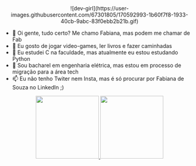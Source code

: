 <div align="center">
![dev-girl](https://user-images.githubusercontent.com/67301805/170592993-1b60f7f8-1933-40cb-9abc-83f0ebb2b21b.gif)
</div>

- 👋 Oi gente, tudo certo? Me chamo Fabiana, mas podem me chamar de Fab
- 👀 Eu gosto de jogar video-games, ler livros e fazer caminhadas
- 🌱 Eu estudei C na faculdade, mas atualmente eu estou estudando Python
- 💞️ Sou bacharel em engenharia elétrica, mas estou em processo de migração para a área tech
- 📫 Eu não tenho Twiter nem Insta, mas é só procurar por Fabiana de Souza no LinkedIn ;)

<div align="center">
  <a href="https://github.com/fab-souza">
  <img height="165em" src="https://github-readme-stats.vercel.app/api?username=fab-souza&show_icons=true&theme=apprentice&include_all_commits=true&count_private=true"/>
  <img height="165em" src="https://github-readme-stats.vercel.app/api/top-langs/?username=fab-souza&layout=compact&langs_count=7&theme=apprentice"/>
</div>
